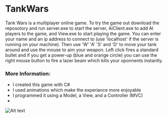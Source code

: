 # TankWars

<p>
 Tank Wars is a multiplayer online game. To try the game out download the reposotory and run server.exe to start
 the server, AiClient.exe to add AI players to the game, and View.exe to start playing the game. You can enter 
 your name and an ip address to connect to (use 'localhost' if the server is running on your machine). Then use 
 'W' 'A' 'S' and 'D' to move your tank around and use the mouse to aim your weapon. Left click fires a standard 
 bullet and if you get a power-up (blue and orange circle) you can use the right mouse button to fire a lazer 
 beam which kills your oponnents instantly.
</p>

### More Information:
* I created this game with C#
* I used animations which make the experiance more enjoyable
* I programmed it using a Model, a View, and a Controller (MVC)
* 
 
![Alt text](Images/TankWarsAnimation.gif)
